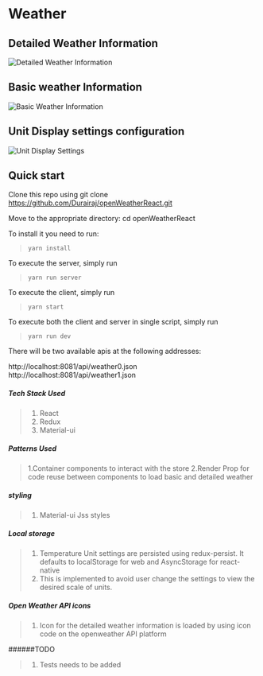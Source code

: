 # Weather

## Detailed Weather Information
![Detailed Weather Information](https://github.com/Durairaj/openWeatherReact/blob/master/DetailedInformation.png)


## Basic weather Information
![Basic Weather Information](https://github.com/Durairaj/openWeatherReact/blob/master/BasicInformation.png)

## Unit Display settings configuration
![Unit Display Settings](https://github.com/Durairaj/openWeatherReact/blob/master/UnitDisplaySettings.png)

## Quick start

Clone this repo using git clone https://github.com/Durairaj/openWeatherReact.git

Move to the appropriate directory: cd openWeatherReact

To install it you need to run: 
> `yarn install`

To execute the server, simply run 
>`yarn run server`

To execute the client, simply run 
>`yarn start`

To execute both the client and server in single script, simply run 
>`yarn run dev`

There will be two available apis at the following addresses:

http://localhost:8081/api/weather0.json
http://localhost:8081/api/weather1.json

##### Tech Stack Used

>1. React
>2. Redux
>3. Material-ui


##### Patterns Used
>1.Container components to interact with the store
>2.Render Prop for code reuse between components to load basic and detailed weather

##### styling 

>1. Material-ui Jss styles

##### Local storage

>1. Temperature Unit settings are persisted using redux-persist. It defaults to localStorage for web and AsyncStorage for react-native
>2. This is implemented to avoid user change the settings to view the desired scale of units.

##### Open Weather API icons

>1. Icon for the detailed weather information is loaded by using icon code on the openweather API platform


######TODO

>1. Tests needs to be added
 

